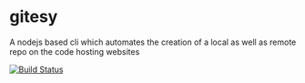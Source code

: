 # gitesy
A nodejs based cli which automates the creation of a local as well as remote repo on the code hosting websites

[![Build Status](https://travis-ci.org/ram2510/autogit.svg?branch=master)](https://travis-ci.org/ram2510/autogit)
